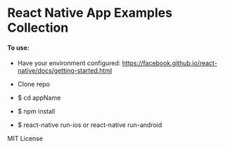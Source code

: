 # React Native App Examples Collection

#### To use:
- Have your environment configured: https://facebook.github.io/react-native/docs/getting-started.html


- Clone repo
- $ cd appName
- $ npm install
- $ react-native run-ios or react-native run-android


MIT License

